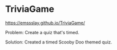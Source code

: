 # TriviaGame
https://emssslay.github.io/TriviaGame/

Problem: Create a quiz that's timed. 

Solution: Created a timed Scooby Doo themed quiz. 
